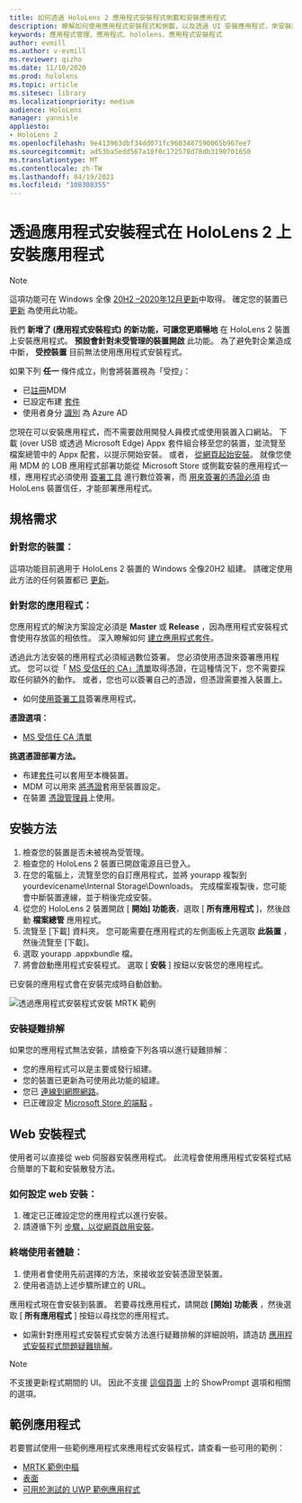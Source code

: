 ```yaml
---
title: 如何透過 HoloLens 2 應用程式安裝程式側載和安裝應用程式
description: 瞭解如何使用應用程式安裝程式和側載，以及透過 UI 安裝應用程式，來安裝應用程式並對其進行疑難排解。
keywords: 應用程式管理、應用程式、hololens、應用程式安裝程式
author: evmill
ms.author: v-evmill
ms.reviewer: qizho
ms.date: 11/10/2020
ms.prod: hololens
ms.topic: article
ms.sitesec: library
ms.localizationpriority: medium
audience: HoloLens
manager: yannisle
appliesto:
- HoloLens 2
ms.openlocfilehash: 9e413963dbf34dd071fc9603487590065b967ee7
ms.sourcegitcommit: ad53ba5edd567a18f0c172578d78db3190701650
ms.translationtype: MT
ms.contentlocale: zh-TW
ms.lasthandoff: 04/19/2021
ms.locfileid: "108308355"
---
```

# <a name="install-apps-on-hololens-2-via-app-installer"></a>透過應用程式安裝程式在 HoloLens 2 上安裝應用程式

> [!NOTE]
> 這項功能可在 Windows 全像 [20H2 –2020年12月更新](hololens-release-notes.md)中取得。 確定您的裝置已 [更新](hololens-update-hololens.md) 為使用此功能。

我們 **新增了 (應用程式安裝程式) 的新功能，可讓您更順暢地** 在 HoloLens 2 裝置上安裝應用程式。 **預設會針對未受管理的裝置開啟** 此功能。 為了避免對企業造成中斷， **受控裝置** 目前無法使用應用程式安裝程式。  

如果下列 **任一** 條件成立，則會將裝置視為「受控」：

- 已[註冊](hololens-enroll-mdm.md)MDM
- 已設定布建 [套件](hololens-provisioning.md)
- 使用者身分 [識別](hololens-identity.md) 為 Azure AD

您現在可以安裝應用程式，而不需要啟用開發人員模式或使用裝置入口網站。  下載 (over USB 或透過 Microsoft Edge) Appx 套件組合移至您的裝置，並流覽至檔案總管中的 Appx 配套，以提示開始安裝。  或者， [從網頁起始安裝](https://docs.microsoft.com/windows/msix/app-installer/installing-windows10-apps-web)。  就像您使用 MDM 的 LOB 應用程式部署功能從 Microsoft Store 或側載安裝的應用程式一樣，應用程式必須使用 [簽署工具](https://docs.microsoft.com/windows/win32/appxpkg/how-to-sign-a-package-using-signtool) 進行數位簽署，而 [用來簽署的憑證必須](https://docs.microsoft.com/windows/win32/appxpkg/how-to-sign-a-package-using-signtool#security-considerations) 由 HoloLens 裝置信任，才能部署應用程式。

## <a name="requirements"></a>規格需求

### <a name="for-your-devices"></a>針對您的裝置：

這項功能目前適用于 HoloLens 2 裝置的 Windows 全像20H2 組建。 請確定使用此方法的任何裝置都已 [更新](hololens-update-hololens.md)。

### <a name="for-your-apps"></a>針對您的應用程式：

您應用程式的解決方案設定必須是 **Master** 或 **Release** ，因為應用程式安裝程式會使用存放區的相依性。 深入瞭解如何 [建立應用程式套件](https://docs.microsoft.com/windows/msix/app-installer/create-appinstallerfile-vs)。

透過此方法安裝的應用程式必須經過數位簽署。 您必須使用憑證來簽署應用程式。 您可以從「 [MS 受信任的 CA」清單](https://ccadb-public.secure.force.com/microsoft/IncludedCACertificateReportForMSFT)取得憑證，在這種情況下，您不需要採取任何額外的動作。 或者，您也可以簽署自己的憑證，但憑證需要推入裝置上。

- 如何[使用簽署工具](https://docs.microsoft.com/windows/win32/appxpkg/how-to-sign-a-package-using-signtool)簽署應用程式。

**憑證選項：**

- [MS 受信任 CA 清單](https://ccadb-public.secure.force.com/microsoft/IncludedCACertificateReportForMSFT)

**挑選憑證部署方法。**

- 布建[套件](hololens-provisioning.md)可以套用至本機裝置。
- MDM 可以用來 [將憑證](https://docs.microsoft.com/mem/intune/protect/certificates-configure)套用至裝置設定。
- 在裝置 [憑證管理員](certificate-manager.md)上使用。

## <a name="installation-method"></a>安裝方法

1. 檢查您的裝置是否未被視為受管理。
1. 檢查您的 HoloLens 2 裝置已開啟電源且已登入。
1. 在您的電腦上，流覽至您的自訂應用程式，並將 yourapp 複製到 yourdevicename\Internal Storage\Downloads。
    完成檔案複製後，您可能會中斷裝置連線，並于稍後完成安裝。
1. 從您的 HoloLens 2 裝置開啟 [ **開始] 功能表**，選取 [ **所有應用程式** ]，然後啟動 **檔案總管** 應用程式。
1. 流覽至 [下載] 資料夾。 您可能需要在應用程式的左側面板上先選取 **此裝置** ，然後流覽至 [下載]。
1. 選取 yourapp .appxbundle 檔。
1. 將會啟動應用程式安裝程式。 選取 [ **安裝** ] 按鈕以安裝您的應用程式。

已安裝的應用程式會在安裝完成時自動啟動。

![透過應用程式安裝程式安裝 MRTK 範例](images/hololens-app-installer-picture.jpg)

### <a name="troubleshooting-installs"></a>安裝疑難排解

如果您的應用程式無法安裝，請檢查下列各項以進行疑難排解：

- 您的應用程式可以是主要或發行組建。
- 您的裝置已更新為可使用此功能的組建。
- 您已 [連線到網際網路](hololens-network.md)。
- 已正確設定 [Microsoft Store 的端點](hololens-offline.md) 。  

## <a name="web-installer"></a>Web 安裝程式

使用者可以直接從 web 伺服器安裝應用程式。 此流程會使用應用程式安裝程式結合簡單的下載和安裝散發方法。

### <a name="how-to-set-up-web-install"></a>如何設定 web 安裝：

1. 確定已正確設定您的應用程式以進行安裝。
1. 請遵循下列 [步驟，以從網頁啟用安裝](https://docs.microsoft.com/windows/msix/app-installer/installing-windows10-apps-web#how-to-enable-this-on-a-webpage)。

### <a name="end-user-experience"></a>終端使用者體驗：

1. 使用者會使用先前選擇的方法，來接收並安裝憑證至裝置。
1. 使用者造訪上述步驟所建立的 URL。

應用程式現在會安裝到裝置。 若要尋找應用程式，請開啟 **[開始] 功能表** ，然後選取 [ **所有應用程式** ] 按鈕以尋找您的應用程式。

- 如需針對應用程式安裝程式安裝方法進行疑難排解的詳細說明，請造訪 [應用程式安裝程式問題疑難排解](https://docs.microsoft.com/windows/msix/app-installer/troubleshoot-appinstaller-issues)。

> [!NOTE]
> 不支援更新程式期間的 UI。 因此不支援 [這個頁面](https://docs.microsoft.com/windows/msix/app-installer/update-settings) 上的 ShowPrompt 選項和相關的選項。

## <a name="sample-apps"></a>範例應用程式

若要嘗試使用一些範例應用程式來應用程式安裝程式，請查看一些可用的範例：

- [MRTK 範例中樞](https://microsoft.github.io/MixedRealityToolkit-Unity/Documentation/README_ExampleHub.html)
- [表面](https://docs.microsoft.com/windows/mixed-reality/develop/unity/sampleapp-surfaces)
- [可用於測試的 UWP 範例應用程式](https://github.com/microsoft/Windows-universal-samples/tree/master/Samples)
